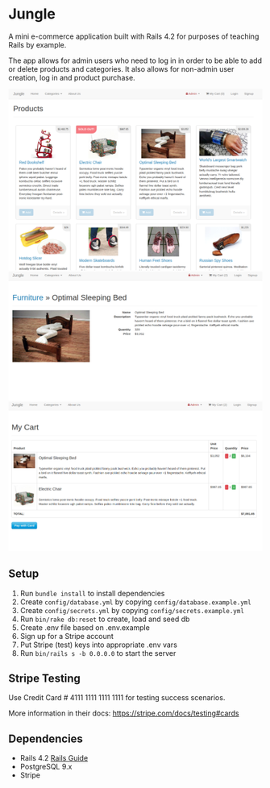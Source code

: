 # Jungle

A mini e-commerce application built with Rails 4.2 for purposes of teaching Rails by example.

The app allows for admin users who need to log in in order to be able to add or delete products and categories. It also allows for non-admin user creation, log in and product purchase.

![1](https://github.com/nataliaCodes/jungle-rails/blob/master/screenshots/Jungle-1.png)
![2](https://github.com/nataliaCodes/jungle-rails/blob/master/screenshots/Jungle-2.png)
![3](https://github.com/nataliaCodes/jungle-rails/blob/master/screenshots/Jungle-3.png)


## Setup

1. Run `bundle install` to install dependencies
2. Create `config/database.yml` by copying `config/database.example.yml`
3. Create `config/secrets.yml` by copying `config/secrets.example.yml`
4. Run `bin/rake db:reset` to create, load and seed db
5. Create .env file based on .env.example
6. Sign up for a Stripe account
7. Put Stripe (test) keys into appropriate .env vars
8. Run `bin/rails s -b 0.0.0.0` to start the server

## Stripe Testing

Use Credit Card # 4111 1111 1111 1111 for testing success scenarios.

More information in their docs: <https://stripe.com/docs/testing#cards>

## Dependencies

* Rails 4.2 [Rails Guide](http://guides.rubyonrails.org/v4.2/)
* PostgreSQL 9.x
* Stripe
